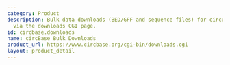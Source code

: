 ```yaml
---
category: Product
description: Bulk data downloads (BED/GFF and sequence files) for circular RNAs provided
  via the downloads CGI page.
id: circbase.downloads
name: circBase Bulk Downloads
product_url: https://www.circbase.org/cgi-bin/downloads.cgi
layout: product_detail
---
```

